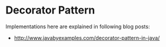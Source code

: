 # Decorator Pattern
Implementations here are explained in following blog posts:

- http://www.javabyexamples.com/decorator-pattern-in-java/



